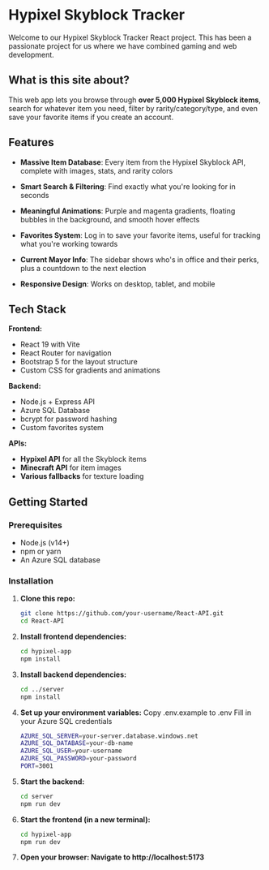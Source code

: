 # Hypixel Skyblock Tracker

Welcome to our Hypixel Skyblock Tracker React project. This has been a passionate project for us where we have combined gaming and web development.

## What is this site about?

This web app lets you browse through **over 5,000 Hypixel Skyblock items**, search for whatever item you need, filter by rarity/category/type, and even save your favorite items if you create an account.

## Features

- **Massive Item Database**: Every item from the Hypixel Skyblock API, complete with images, stats, and rarity colors

- **Smart Search & Filtering**: Find exactly what you're looking for in seconds
- **Meaningful Animations**: Purple and magenta gradients, floating bubbles in the background, and smooth hover effects
- **Favorites System**: Log in to save your favorite items, useful for tracking what you're working towards
- **Current Mayor Info**: The sidebar shows who's in office and their perks, plus a countdown to the next election
- **Responsive Design**: Works on desktop, tablet, and mobile

## Tech Stack

**Frontend:**
- React 19 with Vite
- React Router for navigation
- Bootstrap 5 for the layout structure
- Custom CSS for gradients and animations

**Backend:**
- Node.js + Express API
- Azure SQL Database
- bcrypt for password hashing
- Custom favorites system

**APIs:**
- **Hypixel API** for all the Skyblock items
- **Minecraft API** for item images
- **Various fallbacks** for texture loading

## Getting Started

### Prerequisites
- Node.js (v14+)
- npm or yarn
- An Azure SQL database

### Installation

1. **Clone this repo:**
   ```bash
   git clone https://github.com/your-username/React-API.git
   cd React-API
   ```

2. **Install frontend dependencies:**
    ```bash
    cd hypixel-app
    npm install
    ```

3. **Install backend dependencies:**
    ```bash
    cd ../server
    npm install
    ```

4. **Set up your environment variables:**
    Copy .env.example to .env
    Fill in your Azure SQL credentials

    ```bash
    AZURE_SQL_SERVER=your-server.database.windows.net
    AZURE_SQL_DATABASE=your-db-name
    AZURE_SQL_USER=your-username
    AZURE_SQL_PASSWORD=your-password
    PORT=3001
    ```

5. **Start the backend:**
    ```bash 
    cd server
    npm run dev
    ```

6. **Start the frontend (in a new terminal):**
    ```bash
    cd hypixel-app
    npm run dev 
    ```

7. **Open your browser: Navigate to http://localhost:5173**